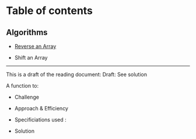 # Table of contents
## Algorithms
- [Reverse an Array](dsa/challenges/array_reverse/README.md)

- Shift an Array
_________________________

This is a draft of the reading document: Draft: See solution

A function to:

- Challenge

- Approach & Efficiency

- Specificiations used :

- Solution